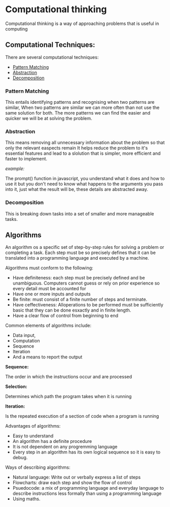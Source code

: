 # Computational thinking

Computational thinking is a way of approaching problems that is useful in computing

## Computational Techniques:

There are several computational techniques:

 * [Pattern Matching](./#pattern-matching)
 * [Abstraction](./#abstraction)
 * [Decomposition](./#decomposition)

### Pattern Matching
This entails identifying patterns and recognising when two patterns are similar,
When two patterns are similar we can more often than not use the same solution for both.
The more patterns we can find the easier and quicker we will be at solving the problem.


### Abstraction
This means removing all unnecessary information about the problem so that only the relevant easpects remain
It helps reduce the problem to it's essential features and lead to a slolution that is simpler, more efficient and faster to implement.

*example:*

The prompt() function in javascript, you understand what it does and how to use it
but you don't need to know what happens to the arguments you pass into it, just what the result will be,
these details are abstracted away.

### Decomposition  
This is breaking down tasks into a set of smaller and more manageable tasks.

## Algorithms
An algorithm os a specific set of step-by-step rules for solving a problem or completing a task.
Each step must be so precisely defines that it can be translated into a programming language and executed by a machine.

Algorithms must conform to the following:

 * Have definiteness: each step must be precisely defined and be unambiguous. Computers cannot guess or rely on prior experience so every detail must be accounted for
 * Have one or more inputs and outputs
 * Be finite: must consist of a finite number of steps and terminate.
 * Have ceffectiveness: Alloperations to be performed must be sufficiently basic that they can be done esxactly and in finite length.
 * Have a clear flow  of control from beginning to end

Common elements of algorithms include:
 * Data input,
 * Computation
 * Sequence
 * Iteration
 * And a means to report the output

**Sequence:**

The order in which the instructions occur and are processed

**Selection:**

Determines which path the program takes when it is running

**Iteration:**

Is the repeated execution of a section of code when a program is running



Advantages of algorithms:
 * Easy to understand
 * An algorithm has a definite procedure
 * It is not dependent on any progremming language
 * Every step in an algorithm has its own logical sequence so it is easy to debug.

Ways of describing algorithms:
 * Natural language: Write out or verbally express a list of steps
 * Flowcharts: draw each step and show the flow of control
 * Psuedocode: a mix of programming language and everyday language to describe instructions less formally than using a programming language
 * Using maths.

